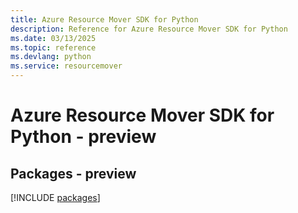 ```yaml
---
title: Azure Resource Mover SDK for Python
description: Reference for Azure Resource Mover SDK for Python
ms.date: 03/13/2025
ms.topic: reference
ms.devlang: python
ms.service: resourcemover
---
```

# Azure Resource Mover SDK for Python - preview
## Packages - preview
[!INCLUDE [packages](resource-mover-index.md)]